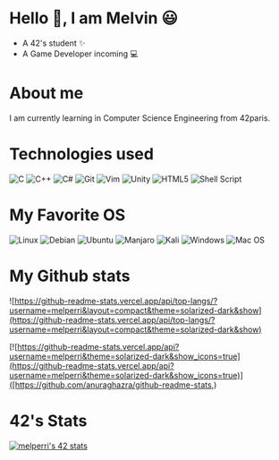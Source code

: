 # Hello :wave:, I am Melvin 😃 
- A 42's student :sparkles:
- A Game Developer incoming :computer:

# About me
I am currently learning in Computer Science Engineering from 42paris. 

# Technologies used
![C](https://img.shields.io/badge/c-%2300599C.svg?style=for-the-badge&logo=c&logoColor=white)
![C++](https://img.shields.io/badge/c++-%2300599C.svg?style=for-the-badge&logo=c%2B%2B&logoColor=white)
![C#](https://img.shields.io/badge/c%23-%23239120.svg?style=for-the-badge&logo=c-sharp&logoColor=white)
![Git](https://img.shields.io/badge/git-%23F05033.svg?style=for-the-badge&logo=git&logoColor=white)
![Vim](https://img.shields.io/badge/VIM-%2311AB00.svg?style=for-the-badge&logo=vim&logoColor=white)
![Unity](https://img.shields.io/badge/unity-%23000000.svg?style=for-the-badge&logo=unity&logoColor=white)
![HTML5](https://img.shields.io/badge/html5-%23E34F26.svg?style=for-the-badge&logo=html5&logoColor=white)
![Shell Script](https://img.shields.io/badge/shell_script-%23121011.svg?style=for-the-badge&logo=gnu-bash&logoColor=white)

# My Favorite OS
![Linux](https://img.shields.io/badge/Linux-FCC624?style=for-the-badge&logo=linux&logoColor=black)
![Debian](https://img.shields.io/badge/Debian-D70A53?style=for-the-badge&logo=debian&logoColor=white)
![Ubuntu](https://img.shields.io/badge/Ubuntu-E95420?style=for-the-badge&logo=ubuntu&logoColor=white)
![Manjaro](https://img.shields.io/badge/Manjaro-35BF5C?style=for-the-badge&logo=Manjaro&logoColor=white)
![Kali](https://img.shields.io/badge/Kali-268BEE?style=for-the-badge&logo=kalilinux&logoColor=white)
![Windows](https://img.shields.io/badge/Windows-0078D6?style=for-the-badge&logo=windows&logoColor=white)
![Mac OS](https://img.shields.io/badge/mac%20os-000000?style=for-the-badge&logo=macos&logoColor=F0F0F0)

# My Github stats
![https://github-readme-stats.vercel.app/api/top-langs/?username=melperri&layout=compact&theme=solarized-dark&show](https://github-readme-stats.vercel.app/api/top-langs/?username=melperri&layout=compact&theme=solarized-dark&show)

[![https://github-readme-stats.vercel.app/api?username=melperri&theme=solarized-dark&show_icons=true](https://github-readme-stats.vercel.app/api?username=melperri&theme=solarized-dark&show_icons=true)]([https://github.com/anuraghazra/github-readme-stats,)

# 42's Stats
[![melperri's 42 stats](https://badge42.vercel.app/api/v2/stats/cl1hsqgpd003009jk5nbucmni?cursusId=21)](https://github.com/JaeSeoKim/badge42)
